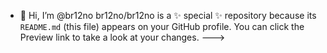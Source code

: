 - 👋 Hi, I’m @br12no
br12no/br12no is a ✨ special ✨ repository because its `README.md` (this file) appears on your GitHub profile.
You can click the Preview link to take a look at your changes.
--->
